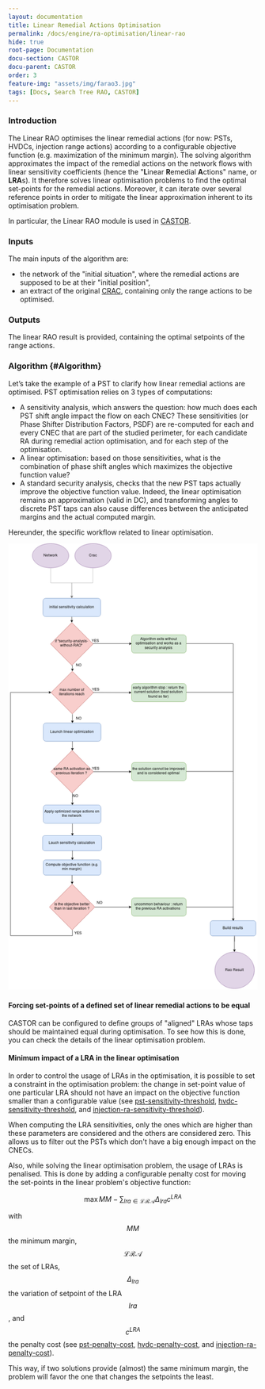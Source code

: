 ```yaml
---
layout: documentation
title: Linear Remedial Actions Optimisation
permalink: /docs/engine/ra-optimisation/linear-rao
hide: true
root-page: Documentation
docu-section: CASTOR
docu-parent: CASTOR
order: 3
feature-img: "assets/img/farao3.jpg"
tags: [Docs, Search Tree RAO, CASTOR]
---
```


### Introduction

The Linear RAO optimises the linear remedial actions (for now: PSTs, HVDCs, injection range actions) according to a 
configurable objective function (e.g. maximization of the minimum margin). The solving algorithm approximates the impact 
of the remedial actions on the network flows with linear sensitivity coefficients (hence the "**L**inear **R**emedial 
**A**ctions" name, or **LRA**s). 
It therefore solves linear optimisation problems to find the optimal set-points for the remedial actions. 
Moreover, it can iterate over several reference points in order to mitigate the linear approximation inherent to its optimisation problem.

In particular, the Linear RAO module is used in [CASTOR](/docs/engine/ra-optimisation/search-tree-rao).

### Inputs

The main inputs of the algorithm are:
- the network of the "initial situation", where the remedial actions are supposed to be at their "initial position",
- an extract of the original [CRAC](/docs/input-data/crac), containing only the range actions to be optimised.

### Outputs

The linear RAO result is provided, containing the optimal setpoints of the range actions.

### Algorithm {#Algorithm}

Let’s take the example of a PST to clarify how linear remedial actions are optimised.
PST optimisation relies on 3 types of computations:
- A sensitivity analysis, which answers the question: how much does each PST shift angle impact the flow on each CNEC?
These sensitivities (or Phase Shifter Distribution Factors, PSDF) are re-computed for each and every CNEC that are part of the studied perimeter, for each candidate RA during remedial action optimisation, and for each step of the optimisation.
- A linear optimisation: based on those sensitivities, what is the combination of phase shift angles which maximizes the objective function value?
- A standard security analysis, checks that the new PST taps actually improve the objective function value. Indeed, the linear optimisation remains an approximation (valid in DC), and transforming angles to discrete PST taps can also cause differences between the anticipated margins and the actual computed margin.

Hereunder, the specific workflow related to linear optimisation.

![Linear RAO algorithm](/assets/img/linear-rao-algo.png)

#### Forcing set-points of a defined set of linear remedial actions to be equal

CASTOR can be configured to define groups of "aligned" LRAs whose taps should be maintained equal during optimisation. To see how this is done, you can check the details of the linear optimisation problem.

#### Minimum impact of a LRA in the linear optimisation

In order to control the usage of LRAs in the optimisation, it is possible to set a constraint in the optimisation problem: the change in set-point value of one particular LRA should not have an impact on the objective function smaller than a configurable value (see [pst-sensitivity-threshold](/docs/parameters#pst-sensitivity-threshold), [hvdc-sensitivity-threshold](/docs/parameters#hvdc-sensitivity-threshold), and [injection-ra-sensitivity-threshold](/docs/parameters#injection-ra-sensitivity-threshold)).

When computing the LRA sensitivities, only the ones which are higher than these parameters are considered and the others are considered zero. This allows us to filter out the PSTs which don't have a big enough impact on the CNECs.

Also, while solving the linear optimisation problem, the usage of LRAs is penalised. This is done by adding a configurable penalty cost for moving the set-points in the linear problem's objective function:

$$\begin{equation}
\max MM - \sum_{lra \in \mathcal{LRA}} \Delta_{lra} c^{LRA}
\end{equation}$$

with $$MM$$ the minimum margin, $$\mathcal{LRA}$$ the set of LRAs, $$\Delta_{lra}$$ the variation of setpoint of the LRA $$lra$$, and $$c^{LRA}$$ the penalty cost (see [pst-penalty-cost](/docs/parameters#pst-penalty-cost), [hvdc-penalty-cost](/docs/parameters#hvdc-penalty-cost), and [injection-ra-penalty-cost](/docs/parameters#injection-ra-penalty-cost)).

This way, if two solutions provide (almost) the same minimum margin, the problem will favor the one that changes the setpoints the 
least.
